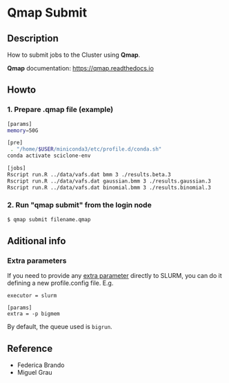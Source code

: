 # Qmap Submit

## Description

How to submit jobs to the Cluster using **Qmap**.

**Qmap** documentation: https://qmap.readthedocs.io

## Howto

### 1. Prepare .qmap file (example)

```bash
[params]
memory=50G

[pre]
 . "/home/$USER/miniconda3/etc/profile.d/conda.sh"
conda activate sciclone-env

[jobs]
Rscript run.R ../data/vafs.dat bmm 3 ./results.beta.3
Rscript run.R ../data/vafs.dat gaussian.bmm 3 ./results.gaussian.3
Rscript run.R ../data/vafs.dat binomial.bmm 3 ./results.binomial.3

```

### 2. Run "qmap submit" from the login node

```bash
$ qmap submit filename.qmap

```

## Aditional info 

### Extra parameters

If you need to provide any [extra parameter](https://qmap.readthedocs.io/en/latest/concepts.html#parameters) directly to SLURM, you can do it defining a new profile.config file. E.g.
```
executor = slurm

[params]
extra = -p bigmem
```

By default, the queue used is `bigrun`.



## Reference

- Federica Brando
- Miguel Grau
